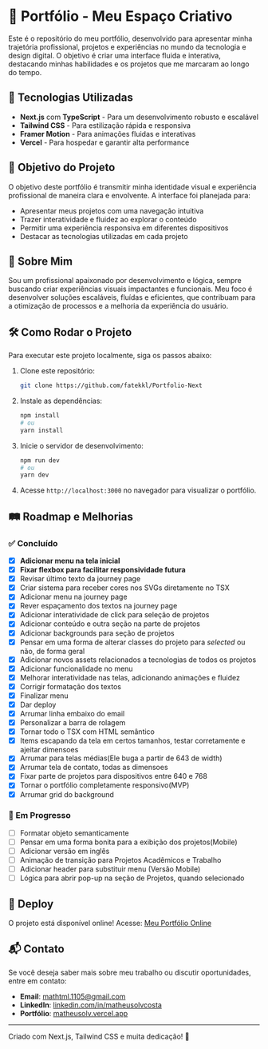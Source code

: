 # 🌟 Portfólio - Meu Espaço Criativo

Este é o repositório do meu portfólio, desenvolvido para apresentar minha trajetória profissional, projetos e experiências no mundo da tecnologia e design digital. O objetivo é criar uma interface fluida e interativa, destacando minhas habilidades e os projetos que me marcaram ao longo do tempo.

## 🚀 Tecnologias Utilizadas

- **Next.js** com **TypeScript** - Para um desenvolvimento robusto e escalável
- **Tailwind CSS** - Para estilização rápida e responsiva
- **Framer Motion** - Para animações fluidas e interativas
- **Vercel** - Para hospedar e garantir alta performance

## 🎯 Objetivo do Projeto

O objetivo deste portfólio é transmitir minha identidade visual e experiência profissional de maneira clara e envolvente. A interface foi planejada para:

- Apresentar meus projetos com uma navegação intuitiva
- Trazer interatividade e fluidez ao explorar o conteúdo
- Permitir uma experiência responsiva em diferentes dispositivos
- Destacar as tecnologias utilizadas em cada projeto

## 📖 Sobre Mim

Sou um profissional apaixonado por desenvolvimento e lógica, sempre buscando criar experiências visuais impactantes e funcionais. Meu foco é desenvolver soluções escaláveis, fluídas e eficientes, que contribuam para a otimização de processos e a melhoria da experiência do usuário.

## 🛠️ Como Rodar o Projeto

Para executar este projeto localmente, siga os passos abaixo:

1. Clone este repositório:

   ```bash
   git clone https://github.com/fatekkl/Portfolio-Next
   ```

2. Instale as dependências:

   ```bash
   npm install
   # ou
   yarn install
   ```

3. Inicie o servidor de desenvolvimento:

   ```bash
   npm run dev
   # ou
   yarn dev
   ```

4. Acesse `http://localhost:3000` no navegador para visualizar o portfólio.

## 🛤️ Roadmap e Melhorias

### ✅ Concluído

- [x] **Adicionar menu na tela inicial**
- [x] **Fixar flexbox para facilitar responsividade futura**
- [x] Revisar último texto da journey page
- [x] Criar sistema para receber cores nos SVGs diretamente no TSX
- [x] Adicionar menu na journey page
- [x] Rever espaçamento dos textos na journey page
- [x] Adicionar interatividade de click para seleção de projetos
- [x] Adicionar conteúdo e outra seção na parte de projetos
- [x] Adicionar backgrounds para seção de projetos
- [x] Pensar em uma forma de alterar classes do projeto para _selected_ ou não, de forma geral
- [x] Adicionar novos assets relacionados a tecnologias de todos os projetos
- [x] Adicionar funcionalidade no menu
- [x] Melhorar interatividade nas telas, adicionando animações e fluidez
- [x] Corrigir formatação dos textos
- [x] Finalizar menu
- [x] Dar deploy
- [x] Arrumar linha embaixo do email
- [x] Personalizar a barra de rolagem
- [x] Tornar todo o TSX com HTML semântico
- [x] Items escapando da tela em certos tamanhos, testar corretamente e ajeitar dimensoes
- [x] Arrumar para telas médias(Ele buga a partir de 643 de width)
- [x] Arrumar tela de contato, todas as dimensoes
- [x] Fixar parte de projetos para dispositivos entre 640 e 768
- [x] Tornar o portfólio completamente responsivo(MVP)
- [x] Arrumar grid do background

### 🔧 Em Progresso

- [ ] Formatar objeto semanticamente
- [ ] Pensar em uma forma bonita para a exibição dos projetos(Mobile)
- [ ] Adicionar versão em inglês
- [ ] Animação de transição para Projetos Acadêmicos e Trabalho
- [ ] Adicionar header para substituir menu (Versão Mobile)
- [ ] Lógica para abrir pop-up na seção de Projetos, quando selecionado

## 📡 Deploy

O projeto está disponível online! Acesse:
[Meu Portfólio Online](https://matheusolv.vercel.app/)

## 📬 Contato

Se você deseja saber mais sobre meu trabalho ou discutir oportunidades, entre em contato:

- **Email**: [mathtml.1105@gmail.com](mailto:mathtml.1105@gmail.com)
- **LinkedIn**: [linkedin.com/in/matheusolvcosta](https://linkedin.com/in/matheusolvcosta)
- **Portfólio**: [matheusolv.vercel.app](https://matheusolv.vercel.app/)

---

Criado com Next.js, Tailwind CSS e muita dedicação! 🚀
